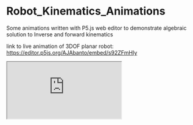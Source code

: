 # Robot_Kinematics_Animations
 Some animations written with P5.js web editor to demonstrate algebraic solution to Inverse and forward kinematics

link to live animation of 3DOF planar robot: https://editor.p5js.org/AJAbanto/embed/s92ZFmHIy

<iframe src="https://editor.p5js.org/AJAbanto/embed/CYU0R9R9_"></iframe>
